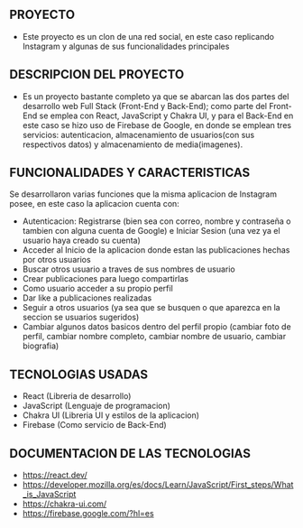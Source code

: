 ## PROYECTO
- Este proyecto es un clon de una red social, en este caso replicando Instagram y algunas de sus funcionalidades principales

## DESCRIPCION DEL PROYECTO
- Es un proyecto bastante completo ya que se abarcan las dos partes del desarrollo web Full Stack (Front-End y Back-End); como parte del Front-End se emplea con React, JavaScript y Chakra UI, y para el Back-End en este caso se hizo uso de Firebase de Google, en donde se emplean tres servicios: autenticacion, almacenamiento de usuarios(con sus respectivos datos) y almacenamiento de media(imagenes).

## FUNCIONALIDADES Y CARACTERISTICAS
Se desarrollaron varias funciones que la misma aplicacion de Instagram posee, en este caso la aplicacion cuenta con:
- Autenticacion: Registrarse (bien sea con correo, nombre y contraseña o tambien con alguna cuenta de Google) e Iniciar Sesion (una vez ya el usuario haya creado su cuenta)
- Acceder al Inicio de la aplicacion donde estan las publicaciones hechas por otros usuarios
- Buscar otros usuario a traves de sus nombres de usuario
- Crear publicaciones para luego compartirlas
- Como usuario acceder a su propio perfil
- Dar like a publicaciones realizadas
- Seguir a otros usuarios (ya sea que se busquen o que aparezca en la seccion se usuarios sugeridos)
- Cambiar algunos datos basicos dentro del perfil propio (cambiar foto de perfil, cambiar nombre completo, cambiar nombre de usuario, cambiar biografia) 

## TECNOLOGIAS USADAS
- React (Libreria de desarrollo)
- JavaScript (Lenguaje de programacion)
- Chakra UI (Libreria UI y estilos de la aplicacion)
- Firebase (Como servicio de Back-End)

## DOCUMENTACION DE LAS TECNOLOGIAS
- https://react.dev/
- https://developer.mozilla.org/es/docs/Learn/JavaScript/First_steps/What_is_JavaScript
- https://chakra-ui.com/
- https://firebase.google.com/?hl=es
